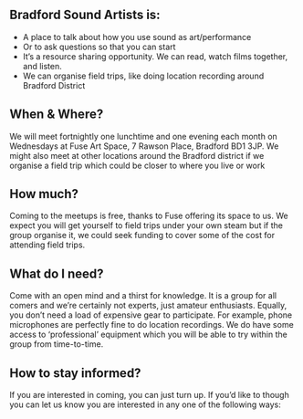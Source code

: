 ## Bradford Sound Artists is:

* A place to talk about how you use sound as art/performance
* Or to ask questions so that you can start
* It’s a resource sharing opportunity. We can read, watch films together, and listen.
* We can organise field trips, like doing location recording around Bradford District

## When & Where?

We will meet fortnightly one lunchtime and one evening each month on Wednesdays at Fuse Art Space, 7 Rawson Place, Bradford BD1 3JP. We might also meet at other locations around the Bradford district if we organise a field trip which could be closer to where you live or work

## How much?

Coming to the meetups is free, thanks to Fuse offering its space to us. We expect you will get yourself to field trips under your own steam but if the group organise it, we could seek funding to cover some of the cost for attending field trips.

## What do I need?

Come with an open mind and a thirst for knowledge. It is a group for all comers and we’re certainly not experts, just amateur enthusiasts. Equally, you don’t need a load of expensive gear to participate. For example, phone microphones are perfectly fine to do location recordings. We do have some access to ‘professional’ equipment which you will be able to try within the group from time-to-time.

## How to stay informed?

If you are interested in coming, you can just turn up. If you’d like to though you can let us know you are interested in any one of the following ways: